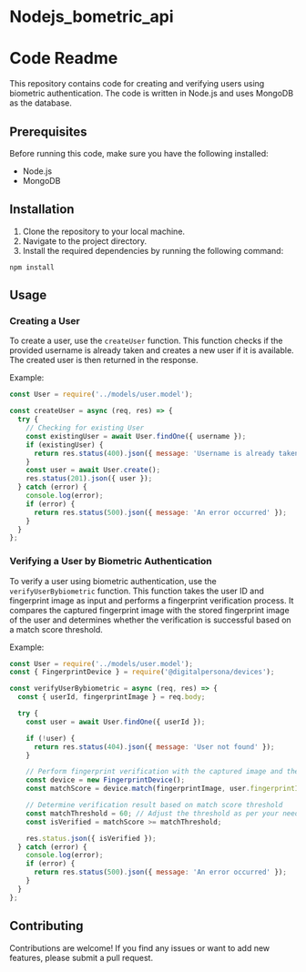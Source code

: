 # Nodejs_bometric_api
# Code Readme

This repository contains code for creating and verifying users using biometric authentication. The code is written in Node.js and uses MongoDB as the database.

## Prerequisites

Before running this code, make sure you have the following installed:

- Node.js
- MongoDB

## Installation

1. Clone the repository to your local machine.
2. Navigate to the project directory.
3. Install the required dependencies by running the following command:

```shell
npm install
```

## Usage

### Creating a User

To create a user, use the `createUser` function. This function checks if the provided username is already taken and creates a new user if it is available. The created user is then returned in the response.

Example:

```javascript
const User = require('../models/user.model');

const createUser = async (req, res) => {
  try {
    // Checking for existing User
    const existingUser = await User.findOne({ username });
    if (existingUser) {
      return res.status(400).json({ message: 'Username is already taken' });
    }
    const user = await User.create();
    res.status(201).json({ user });
  } catch (error) {
    console.log(error);
    if (error) {
      return res.status(500).json({ message: 'An error occurred' });
    }
  }
};
```

### Verifying a User by Biometric Authentication

To verify a user using biometric authentication, use the `verifyUserBybiometric` function. This function takes the user ID and fingerprint image as input and performs a fingerprint verification process. It compares the captured fingerprint image with the stored fingerprint image of the user and determines whether the verification is successful based on a match score threshold.

Example:

```javascript
const User = require('../models/user.model');
const { FingerprintDevice } = require('@digitalpersona/devices');

const verifyUserBybiometric = async (req, res) => {
  const { userId, fingerprintImage } = req.body;

  try {
    const user = await User.findOne({ userId });

    if (!user) {
      return res.status(404).json({ message: 'User not found' });
    }

    // Perform fingerprint verification with the captured image and the stored image
    const device = new FingerprintDevice();
    const matchScore = device.match(fingerprintImage, user.fingerprintImage);

    // Determine verification result based on match score threshold
    const matchThreshold = 60; // Adjust the threshold as per your needs
    const isVerified = matchScore >= matchThreshold;

    res.status.json({ isVerified });
  } catch (error) {
    console.log(error);
    if (error) {
      return res.status(500).json({ message: 'An error occurred' });
    }
  }
};
```

## Contributing

Contributions are welcome! If you find any issues or want to add new features, please submit a pull request.
